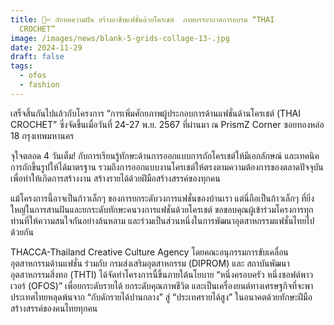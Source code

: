 ```yaml
---
title: 🧶✂️ ถักทอความฝัน สร้างอาชีพแฟชั่นด้วยโครเชต์  ภาพบรรยากาศการอบรม “THAI
  CROCHET”
image: /images/news/blank-5-grids-collage-13-.jpg
date: 2024-11-29
draft: false
tags:
  - ofos
  - fashion
---
```

เสร็จสิ้นกันไปแล้วกับโครงการ “การเพิ่มศักยภาพผู้ประกอบการด้านแฟชั่นด้านโครเชต์ (THAI CROCHET” ซึ่งจัดขึ้นเมื่อวันที่ 24-27 พ.ย. 2567 ที่ผ่านมา ณ PrismZ Corner ซอยทองหล่อ 18 กรุงเทพมหานคร 



จุใจตลอด 4 วันเต็ม! กับการเรียนรู้ทักษะด้านการออกแบบการถักโครเชต์ให้มีเอกลักษณ์ และเทคนิคการถักขึ้นรูปให้ได้มาตรฐาน รวมถึงการออกแบบงานโครเชต์ให้ตรงตามความต้องการของตลาดปัจจุบัน เพื่อทำให้เกิดการสร้างงาน สร้างรายได้ด้วยฝีมือสร้างสรรค์ของทุกคน



แม้โครงการนี้อาจเป็นก้าวเล็กๆ ของการยกระดับวงการแฟชั่นของบ้านเรา แต่นี่ถือเป็นก้าวเล็กๆ ที่ยิ่งใหญ่ในการสานฝันและยกระดับทักษะคนวงการแฟชั่นด้วยโครเชต์ ขอขอบคุณผู้เข้าร่วมโครงการทุกท่านที่ให้ความสนใจกันอย่างล้นหลาม และร่วมเป็นส่วนหนึ่งในการพัฒนาอุตสาหกรรมแฟชั่นไทยไปด้วยกัน



THACCA-Thailand Creative Culture Agency โดยคณะอนุกรรมการขับเคลื่อนอุตสาหกรรมด้านแฟชั่น ร่วมกับ กรมส่งเสริมอุตสาหกรรม (DIPROM) และ สถาบันพัฒนาอุตสาหกรรมสิ่งทอ (THTI) ได้จัดทำโครงการนี้ขึ้นภายใต้นโยบาย “หนึ่งครอบครัว หนึ่งซอฟต์พาวเวอร์ (OFOS)” เพื่อยกระดับรายได้ ยกระดับคุณภาพชีวิต และเป็นเครื่องยนต์ทางเศรษฐกิจที่จะพาประเทศไทยหลุดพ้นจาก “กับดักรายได้ปานกลาง” สู่ “ประเทศรายได้สูง” ในอนาคตด้วยทักษะฝีมือสร้างสรรค์ของคนไทยทุกคน
